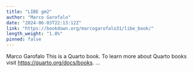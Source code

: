 ```yaml
---
title: "LIBE gm2"
author: "Marco Garofalo"
date: "2024-06-03T22:13:12Z"
link: "https://bookdown.org/marcogarofalo31/libe_book/"
length_weight: "1.8%"
pinned: false
---
```


Marco Garofalo This is a Quarto book. To learn more about Quarto books visit https://quarto.org/docs/books. ...
